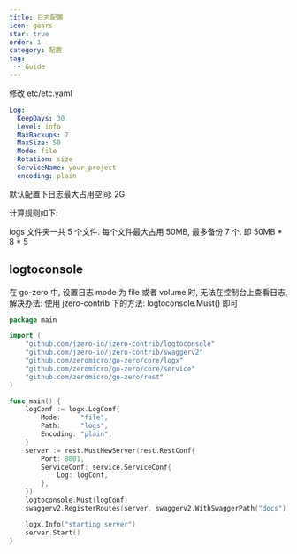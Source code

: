 ```yaml
---
title: 日志配置
icon: gears
star: true
order: 1
category: 配置
tag:
  - Guide
---
```


修改 etc/etc.yaml

```yaml
Log:
  KeepDays: 30
  Level: info
  MaxBackups: 7
  MaxSize: 50
  Mode: file
  Rotation: size
  ServiceName: your_project
  encoding: plain
```

默认配置下日志最大占用空间: 2G

计算规则如下: 

logs 文件夹一共 5 个文件. 每个文件最大占用 50MB, 最多备份 7 个. 即 50MB * 8 * 5

## logtoconsole

在 go-zero 中, 设置日志 mode 为 file 或者 volume 时, 无法在控制台上查看日志, 解决办法: 使用 jzero-contrib 下的方法: logtoconsole.Must() 即可

```go
package main

import (
	"github.com/jzero-io/jzero-contrib/logtoconsole"
	"github.com/jzero-io/jzero-contrib/swaggerv2"
	"github.com/zeromicro/go-zero/core/logx"
	"github.com/zeromicro/go-zero/core/service"
	"github.com/zeromicro/go-zero/rest"
)

func main() {
	logConf := logx.LogConf{
		Mode:     "file",
		Path:     "logs",
		Encoding: "plain",
	}
	server := rest.MustNewServer(rest.RestConf{
		Port: 8001,
		ServiceConf: service.ServiceConf{
			Log: logConf,
		},
	})
	logtoconsole.Must(logConf)
	swaggerv2.RegisterRoutes(server, swaggerv2.WithSwaggerPath("docs"))

	logx.Info("starting server")
	server.Start()
}
```



